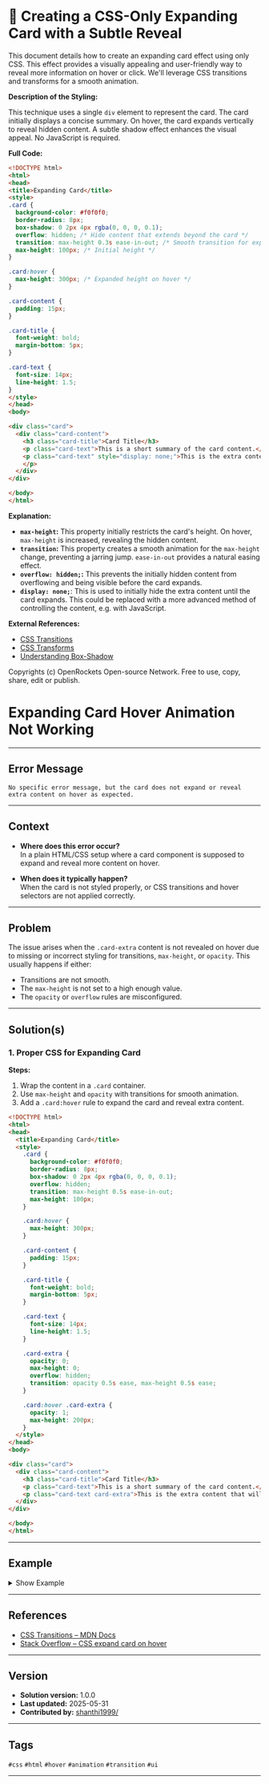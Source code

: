 # 🐞 Creating a CSS-Only Expanding Card with a Subtle Reveal


This document details how to create an expanding card effect using only CSS.  This effect provides a visually appealing and user-friendly way to reveal more information on hover or click. We'll leverage CSS transitions and transforms for a smooth animation.


**Description of the Styling:**

This technique uses a single `div` element to represent the card.  The card initially displays a concise summary. On hover, the card expands vertically to reveal hidden content.  A subtle shadow effect enhances the visual appeal.  No JavaScript is required.

**Full Code:**

```html
<!DOCTYPE html>
<html>
<head>
<title>Expanding Card</title>
<style>
.card {
  background-color: #f0f0f0;
  border-radius: 8px;
  box-shadow: 0 2px 4px rgba(0, 0, 0, 0.1);
  overflow: hidden; /* Hide content that extends beyond the card */
  transition: max-height 0.3s ease-in-out; /* Smooth transition for expansion */
  max-height: 100px; /* Initial height */
}

.card:hover {
  max-height: 300px; /* Expanded height on hover */
}

.card-content {
  padding: 15px;
}

.card-title {
  font-weight: bold;
  margin-bottom: 5px;
}

.card-text {
  font-size: 14px;
  line-height: 1.5;
}
</style>
</head>
<body>

<div class="card">
  <div class="card-content">
    <h3 class="card-title">Card Title</h3>
    <p class="card-text">This is a short summary of the card content.</p>
    <p class="card-text" style="display: none;">This is the extra content that will be revealed on hover.  This text is initially hidden using the `display: none;` style.
    </p>
  </div>
</div>

</body>
</html>
```


**Explanation:**

* **`max-height`:**  This property initially restricts the card's height. On hover,  `max-height` is increased, revealing the hidden content.
* **`transition`:** This property creates a smooth animation for the `max-height` change, preventing a jarring jump.  `ease-in-out` provides a natural easing effect.
* **`overflow: hidden;`:** This prevents the initially hidden content from overflowing and being visible before the card expands.
* **`display: none;`**: This is used to initially hide the extra content until the card expands.  This could be replaced with a more advanced method of controlling the content, e.g. with JavaScript.


**External References:**

* [CSS Transitions](https://developer.mozilla.org/en-US/docs/Web/CSS/transition)
* [CSS Transforms](https://developer.mozilla.org/en-US/docs/Web/CSS/transform)
* [Understanding Box-Shadow](https://css-tricks.com/almanac/properties/b/box-shadow/)


Copyrights (c) OpenRockets Open-source Network. Free to use, copy, share, edit or publish.

# Expanding Card Hover Animation Not Working

---

## Error Message

```
No specific error message, but the card does not expand or reveal extra content on hover as expected.
```

---

## Context

- **Where does this error occur?**  
  In a plain HTML/CSS setup where a card component is supposed to expand and reveal more content on hover.

- **When does it typically happen?**  
  When the card is not styled properly, or CSS transitions and hover selectors are not applied correctly.

---

## Problem

The issue arises when the `.card-extra` content is not revealed on hover due to missing or incorrect styling for transitions, `max-height`, or `opacity`. This usually happens if either:

- Transitions are not smooth.
- The `max-height` is not set to a high enough value.
- The `opacity` or `overflow` rules are misconfigured.

---

## Solution(s)

### 1. Proper CSS for Expanding Card

**Steps:**
1. Wrap the content in a `.card` container.
2. Use `max-height` and `opacity` with transitions for smooth animation.
3. Add a `.card:hover` rule to expand the card and reveal extra content.

```html
<!DOCTYPE html>
<html>
<head>
  <title>Expanding Card</title>
  <style>
    .card {
      background-color: #f0f0f0;
      border-radius: 8px;
      box-shadow: 0 2px 4px rgba(0, 0, 0, 0.1);
      overflow: hidden;
      transition: max-height 0.5s ease-in-out;
      max-height: 100px;
    }

    .card:hover {
      max-height: 300px;
    }

    .card-content {
      padding: 15px;
    }

    .card-title {
      font-weight: bold;
      margin-bottom: 5px;
    }

    .card-text {
      font-size: 14px;
      line-height: 1.5;
    }

    .card-extra {
      opacity: 0;
      max-height: 0;
      overflow: hidden;
      transition: opacity 0.5s ease, max-height 0.5s ease;
    }

    .card:hover .card-extra {
      opacity: 1;
      max-height: 200px;
    }
  </style>
</head>
<body>

<div class="card">
  <div class="card-content">
    <h3 class="card-title">Card Title</h3>
    <p class="card-text">This is a short summary of the card content.</p>
    <p class="card-text card-extra">This is the extra content that will be revealed on hover. This text is initially hidden but now animates smoothly into view.</p>
  </div>
</div>

</body>
</html>
```

---

## Example

<details>
<summary>Show Example</summary>

**index.html**
```html
<!-- See complete solution code above -->
```
</details>

---

## References

- [CSS Transitions – MDN Docs](https://developer.mozilla.org/en-US/docs/Web/CSS/transition)
- [Stack Overflow – CSS expand card on hover](https://stackoverflow.com/questions/3937513/css-expand-div-on-hover)

---

## Version

- **Solution version:** 1.0.0
- **Last updated:** 2025-05-31
- **Contributed by:** [shanthi1999/](https://github.com/shanthi1999/)

---

## Tags

`#css` `#html` `#hover` `#animation` `#transition` `#ui`

---